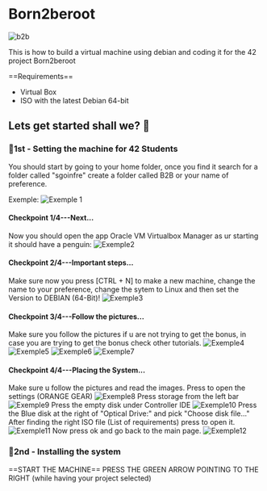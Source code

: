 # Born2beroot
![b2b](b2bs.png)


This is how to build a virtual machine using debian and coding it for the 42 project Born2beroot

==Requirements==
- Virtual Box
- ISO with the latest Debian 64-bit

## Lets get started shall we? 🐉

### 🐲1st - Setting the machine for 42 Students

You should start by going to your home folder,
once you find it search for a folder called "sgoinfre"
create a folder called B2B or your name of preference.

Exemple:
![Exemple 1](Example1.png)

#### Checkpoint 1/4---Next...
Now you should open the app Oracle VM Virtualbox Manager
as ur starting it should have a penguin:
![Exemple2](Exemple2.png)

#### Checkpoint 2/4---Important steps...
Make sure now you press [CTRL + N] to make a new machine, change the name to your preference, change the sytem to Linux and then set the Version to DEBIAN (64-Bit)!
![Exemple3](Exemple3.png)

#### Checkpoint 3/4---Follow the pictures...
Make sure you follow the pictures if u are not trying to get the bonus, in case you are trying to get the bonus check other tutorials.
![Exemple4](Exemple4.png)
![Exemple5](Exemple5.png)
![Exemple6](Exemple6.png)
![Exemple7](Exemple7.png)

#### Checkpoint 4/4---Placing the System...
Make sure u follow the pictures and read the images.
Press to open the settings (ORANGE GEAR)
![Exemple8](Exemple8.png)
Press storage from the left bar
![Exemple9](Exemple9.png)
Press the empty disk under Controller IDE
![Exemple10](Exemple10.png)
Press the Blue disk at the right of "Optical Drive:" and pick "Choose disk file..."
After finding the right ISO file (List of requirements) press to open it.
![Exemple11](Example11.png)
Now press ok and go back to the main page.
![Exemple12](Example12.png)

###  🐲2nd - Installing the system

==START THE MACHINE==
PRESS THE GREEN ARROW POINTING TO THE RIGHT (while having your project selected)
